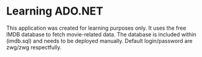 # Learning ADO.NET
This application was created for learning purposes only. 
It uses the free IMDB database to fetch movie-related data. 
The database is included within (imdb.sql) and needs to be deployed manually. 
Default login/password are zwg/zwg respectfully.